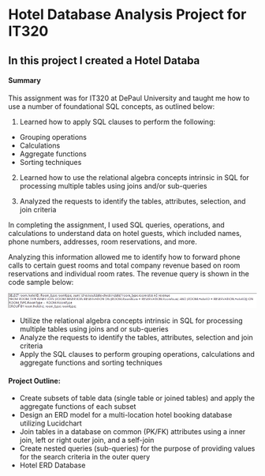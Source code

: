 # Hotel Database Analysis Project for IT320
## In this project I created a Hotel Databa

#### Summary

This assignment was for IT320 at DePaul University and taught me how to use a number of foundational SQL concepts, as outlined below:

1. Learned how to apply SQL clauses to perform the following:
* Grouping operations
* Calculations
* Aggregate functions
* Sorting techniques

2. Learned how to use the relational algebra concepts intrinsic in SQL for processing multiple tables using joins and/or sub-queries

3. Analyzed the requests to identify the tables, attributes, selection, and join criteria 

In completing the assignment, I used SQL queries, operations, and calculations to understand data on hotel guests, which included names, phone numbers, addresses, room reservations, and more.

Analyzing this information allowed me to identify how to forward phone calls to certain guest rooms and total company revenue based on room reservations and individual room rates. The revenue query is shown in the code sample below:

![Revenue Image](IMG/revenue-image.png)

- Utilize the relational algebra concepts intrinsic in SQL for processing multiple tables using joins and or sub-queries
- Analyze the requests to identify the tables, attributes, selection and join criteria 
- Apply the SQL clauses to perform grouping operations, calculations and aggregate functions and sorting techniques

#### Project Outline:
- Create subsets of table data (single table or joined tables) and apply the aggregate functions of each subset
- Design an ERD model for a multi-location hotel booking database utilizing Lucidchart
- Join tables in a database on common (PK/FK) attributes using a inner join, left or right outer join, and a self-join
- Create nested queries (sub-queries) for the purpose of providing values for the search criteria in the outer query
- Hotel ERD Database
